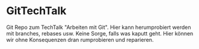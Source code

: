 # GitTechTalk
Git Repo zum TechTalk "Arbeiten mit Git".  Hier kann herumprobiert werden mit branches, rebases usw.
Keine Sorge, falls was kaputt geht. Hier können wir ohne Konsequenzen dran rumprobieren und reparieren.
